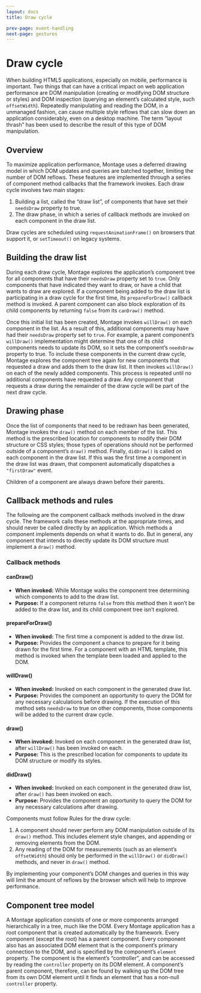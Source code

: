 ```yaml
---
layout: docs
title: Draw cycle

prev-page: event-handling
next-page: gestures
---
```


# Draw cycle

When building HTML5 applications, especially on mobile, performance is important. Two things that can have a critical impact on web application performance are DOM manipulation (creating or modifying DOM structure or styles) and DOM inspection (querying an element’s calculated style, such `offsetWidth`). Repeatedly manipulating and reading the DOM, in a unmanaged fashion, can cause multiple style reflows that can slow down an application considerably, even on a desktop machine. The term “layout thrash” has been used to describe the result of this type of DOM manipulation.

## Overview
To maximize application performance, Montage uses a deferred drawing model in which DOM updates and queries are batched together, limiting the number of DOM reflows. These features are implemented through a series of component method callbacks that the framework invokes. Each draw cycle involves two main stages:

1. Building a list, called the “draw list”, of components that have set their `needsDraw` property to true.
2. The draw phase, in which a series of callback methods are invoked on each component in the draw list.

Draw cycles are scheduled using `requestAnimationFrame()` on browsers that support it, or `setTimeout()` on legacy systems.

## Building the draw list
During each draw cycle, Montage explores the application’s component tree for all components that have their `needsDraw` property set to `true`. Only components that have indicated they want to draw, or have a child that wants to draw are explored. If a component being added to the draw list is participating in a draw cycle for the first time, its `prepareForDraw()` callback method is invoked. A parent component can also block exploration of its child components by returning `false` from its `canDraw()` method.

Once this initial list has been created, Montage invokes `willDraw()` on each component in the list. As a result of this, additional components may have had their `needsDraw` property set to `true`. For example, a parent component’s `willDraw()` implementation might determine that one of its child components needs to update its DOM, so it sets the component’s `needsDraw` property to true. To include these components in the current draw cycle, Montage explores the component tree again for new components that requested a draw and adds them to the draw list. It then invokes `willDraw()` on each of the newly added components. This process is repeated until no additional components have requested a draw. Any component that requests a draw during the remainder of the draw cycle will be part of the next draw cycle.

## Drawing phase
Once the list of components that need to be redrawn has been generated, Montage invokes the `draw()` method on each member of the list. This method is the prescribed location for components to modify their DOM structure or CSS styles; those types of operations should not be performed outside of a component’s `draw()` method. Finally, `didDraw()` is called on each component in the draw list. If this was the first time a component in the draw list was drawn, that component automatically dispatches a `"firstDraw"` event.

Children of a component are always drawn before their parents.

## Callback methods and rules
The following are the component callback methods involved in the draw cycle. The framework calls these methods at the appropriate times, and should never be called directly by an application. Which methods a component implements depends on what it wants to do. But in general, any component that intends to directly update its DOM structure must implement a `draw()` method.

### Callback methods

#### canDraw()
* __When invoked:__ While Montage walks the component tree determining which components to add to the draw list.
* __Purpose:__ If a component returns `false` from this method then it won’t be added to the draw list, and its child component tree isn’t explored.

#### prepareForDraw()
* __When invoked:__ The first time a component is added to the draw list.
* __Purpose:__ Provides the component a chance to prepare for it being drawn for the first time. For a component with an HTML template, this method is invoked when the template been loaded and applied to the DOM.

#### willDraw()
* __When invoked:__ Invoked on each component in the generated draw list.
* __Purpose:__ Provides the component an opportunity to query the DOM for any necessary calculations before drawing. If the execution of this method sets `needsDraw` to true on other components, those components will be added to the current draw cycle.

#### draw()
* __When invoked:__ Invoked on each component in the generated draw list, after `willDraw()` has been invoked on each.
* __Purpose:__ This is the prescribed location for components to update its DOM structure or modify its styles.

#### didDraw()
* __When invoked:__ Invoked on each component in the generated draw list, after `draw()` has been invoked on each.
* __Purpose:__ Provides the component an opportunity to query the DOM for any necessary calculations after drawing.

Components must follow Rules for the draw cycle:
1. A component should never perform any DOM manipulation outside of its `draw()` method. This includes element style changes, and appending or removing elements from the DOM.
2. Any reading of the DOM for measurements (such as an element’s `offsetWidth`) should only be performed in the `willDraw()` or `didDraw()` methods, and never in `draw()` method.

By implementing your component’s DOM changes and queries in this way will limit the amount of reflows by the browser which will help to improve performance.

## Component tree model
A Montage application consists of one or more components arranged hierarchically in a tree, much like the DOM. Every Montage application has a root component that is created automatically by the framework. Every component (except the root) has a parent component. Every component also has an associated DOM element that is the component’s primary connection to the DOM, and is specified by the component’s `element` property. The component is the element’s “controller”, and can be accessed by reading the `controller` property on its DOM element. A component’s parent component, therefore, can be found by walking up the DOM tree from its own DOM element until it finds an element that has a non-null `controller` property.
